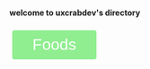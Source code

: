  <style>
      .button {
        display: inline-block;
        border-radius: 4px;
        background-color: #90EE90;
        border: none;
        color: #FFFFFF;
        text-align: center;
        font-size: 28px;
        padding: 10px;
        width: 150px;
        transition: all 0.5s;
        cursor: pointer;
        margin: 5px;
      }

      .button span {
        cursor: pointer;
        display: inline-block;
        position: relative;
        transition: 0.5s;
      }

      .button span:after {
        content: '\00bb';
        position: absolute;
        opacity: 0;
        top: 0;
        right: -20px;
        transition: 0.5s;
      }

      .button:hover span {
        padding-right: 25px;
      }

      .button:hover span:after {
        opacity: 1;
        right: 0;
      }
    </style>
    
<h4>welcome to uxcrabdev's directory</h4>
<a href=index2_foodpage.html><button class="button" style="vertical-align:middle"><span>Foods</span></button><a>
